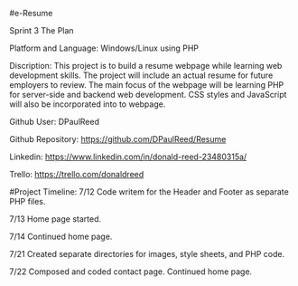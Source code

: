 #e-Resume

Sprint 3
The Plan


Platform and Language: Windows/Linux using PHP

Discription: This project is to build a resume webpage while learning web development skills.  The project will include an actual resume for future employers to review.  The main focus of the webpage will be learning PHP for server-side and backend web development. CSS styles and JavaScript will also be incorporated into to webpage.


Github User: DPaulReed

Github Repository: https://github.com/DPaulReed/Resume

Linkedin: https://www.linkedin.com/in/donald-reed-23480315a/

Trello: https://trello.com/donaldreed 



#Project Timeline:
7/12		Code writem for the Header and Footer as separate PHP files.

7/13		Home page started.

7/14	  Continued home page.

7/21    Created separate directories for images, style sheets, and PHP code.

7/22    Composed and coded contact page. Continued home page.



